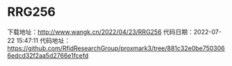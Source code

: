 # RRG256
下载地址：http://www.wangk.cn/2022/04/23/RRG256
代码日期：2022-07-22 15:47:11
代码地址：https://github.com/RfidResearchGroup/proxmark3/tree/881c32e0be7503066edcd32f2aa5d2766e1fcefd

